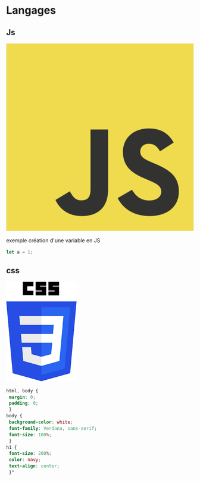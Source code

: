 # Langages

## Js

![logo](/JavaScript-logo.png)

exemple création d'une variable en JS

```js
let a = 1;
```

## css

![](/css.png)

```css
html, body {
 margin: 0;
 padding: 0;
 }
body {
 background-color: white;
 font-family: Verdana, sans-serif;
 font-size: 100%;
 }
h1 {
 font-size: 200%;
 color: navy;
 text-align: center;
 }"
```
